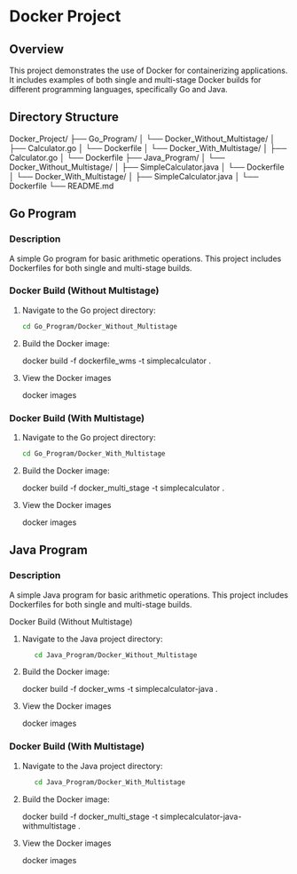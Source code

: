 # Docker Project

## Overview

This project demonstrates the use of Docker for containerizing applications. It includes examples of both single and multi-stage Docker builds for different programming languages, specifically Go and Java.

## Directory Structure

Docker_Project/
├── Go_Program/
│ └── Docker_Without_Multistage/
│ ├── Calculator.go
│ └── Dockerfile
│ └── Docker_With_Multistage/
│ ├── Calculator.go
│ └── Dockerfile
├── Java_Program/
│ └── Docker_Without_Multistage/
│ ├── SimpleCalculator.java
│ └── Dockerfile
│ └── Docker_With_Multistage/
│ ├── SimpleCalculator.java
│ └── Dockerfile
└── README.md


## Go Program

### Description

A simple Go program for basic arithmetic operations. This project includes Dockerfiles for both single and multi-stage builds.

### Docker Build (Without Multistage)

1. Navigate to the Go project directory:

   ```bash
   cd Go_Program/Docker_Without_Multistage

2. Build the Docker image:

    docker build -f dockerfile_wms -t simplecalculator .

3. View the Docker images
   
    docker images


### Docker Build (With Multistage)

1. Navigate to the Go project directory:

   ```bash
   cd Go_Program/Docker_With_Multistage

2. Build the Docker image:

    docker build -f docker_multi_stage -t simplecalculator .


3. View the Docker images
   
    docker images


## Java Program

### Description

A simple Java program for basic arithmetic operations. This project includes Dockerfiles for both single and multi-stage builds.

Docker Build (Without Multistage)

1. Navigate to the Java project directory:

   ```bash
      cd Java_Program/Docker_Without_Multistage

2. Build the Docker image:

    docker build -f docker_wms -t simplecalculator-java .


3. View the Docker images
   
    docker images


### Docker Build (With Multistage)

1. Navigate to the Java project directory:

   ```bash
      cd Java_Program/Docker_With_Multistage

2. Build the Docker image:

    docker build -f docker_multi_stage -t simplecalculator-java-withmultistage .


3. View the Docker images
   
    docker images



